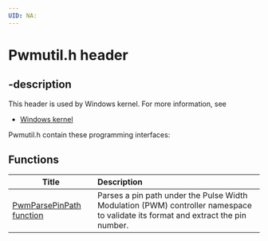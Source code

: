 ```yaml
---
UID: NA:
---
```


# Pwmutil.h header

## -description

This header is used by Windows kernel. For more information, see
- [Windows kernel](../_kernel/index.md)

Pwmutil.h contain these programming interfaces:


## Functions

| Title   | Description   |
| ---- |:---- |
| [PwmParsePinPath function](nf-pwmutil-pwmparsepinpath.md) | Parses a pin path under the Pulse Width Modulation (PWM) controller namespace to validate its format and extract the pin number. |
